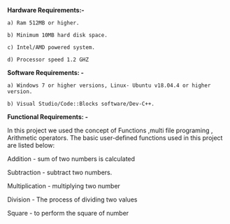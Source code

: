 **Hardware Requirements:-**

    a) Ram 512MB or higher.

    b) Minimum 10MB hard disk space.

    c) Intel/AMD powered system.

    d) Processor speed 1.2 GHZ

**Software Requirements: -**

    a) Windows 7 or higher versions, Linux- Ubuntu v18.04.4 or higher version.

    b) Visual Studio/Code::Blocks software/Dev-C++.

**Functional Requirements: -**

In this project we used the concept of  Functions ,multi file programing , Arithmetic operators. The basic user-defined functions used in this project are listed below:

 Addition - sum of two numbers is calculated
 
 Subtraction - subtract two numbers.
 
 Multiplication - multiplying  two number 
 
 Division - The process of dividing two values
 
 Square - to perform the square of number

